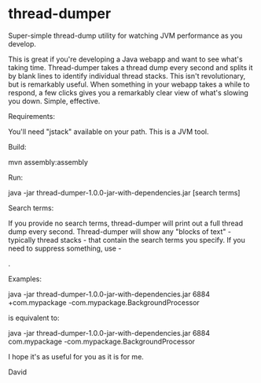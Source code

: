 thread-dumper
=============

Super-simple thread-dump utility for watching JVM performance as you develop.

This is great if you're developing a Java webapp and want to see what's taking time. Thread-dumper
takes a thread dump every second and splits it by blank lines to identify individual thread stacks. 
This isn't revolutionary, but is remarkably useful. When something in your webapp takes a while to 
respond, a few clicks gives you a remarkably clear view of what's slowing you down. 
Simple, effective.

Requirements:

 You'll need "jstack" available on your path. This is a JVM tool.

Build:

 mvn assembly:assembly

Run:

 java -jar thread-dumper-1.0.0-jar-with-dependencies.jar <pid> [search terms]

Search terms:

 If you provide no search terms, thread-dumper will print out a full thread dump every second.
 Thread-dumper will show any "blocks of text" - typically thread stacks - that contain the search terms you specify.
 If you need to suppress something, use -<search term>.
 
Examples:

  java -jar thread-dumper-1.0.0-jar-with-dependencies.jar 6884 +com.mypackage -com.mypackage.BackgroundProcessor
  
   is equivalent to:
   
  java -jar thread-dumper-1.0.0-jar-with-dependencies.jar 6884 com.mypackage -com.mypackage.BackgroundProcessor

I hope it's as useful for you as it is for me.

David
